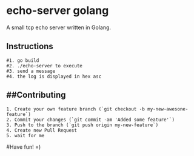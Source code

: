 echo-server golang
=======================

A small tcp echo server written in Golang.

Instructions
------------

    #1. go build
    #2. ./echo-server to execute
    #3. send a message
    #4. the log is displayed in hex asc

##Contributing
------------
    1. Create your own feature branch (`git checkout -b my-new-awesone-feature`)
    2. Commit your changes (`git commit -am 'Added some feature'`)
    3. Push to the branch (`git push origin my-new-feature`)
    4. Create new Pull Request
    5. wait for me

#Have fun! =)